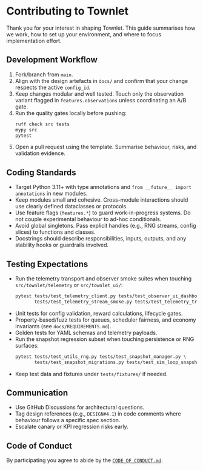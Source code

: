# Contributing to Townlet

Thank you for your interest in shaping Townlet. This guide summarises how we work, how to set up your environment, and where to focus implementation effort.

## Development Workflow

1. Fork/branch from `main`.
2. Align with the design artefacts in `docs/` and confirm that your change respects the active `config_id`.
3. Keep changes modular and well tested. Touch only the observation variant flagged in `features.observations` unless coordinating an A/B gate.
4. Run the quality gates locally before pushing:
   ```bash
   ruff check src tests
   mypy src
   pytest
   ```
5. Open a pull request using the template. Summarise behaviour, risks, and validation evidence.

## Coding Standards

- Target Python 3.11+ with type annotations and `from __future__ import annotations` in new modules.
- Keep modules small and cohesive. Cross-module interactions should use clearly defined dataclasses or protocols.
- Use feature flags (`features.*`) to guard work-in-progress systems. Do not couple experimental behaviour to ad-hoc conditionals.
- Avoid global singletons. Pass explicit handles (e.g., RNG streams, config slices) to functions and classes.
- Docstrings should describe responsibilities, inputs, outputs, and any stability hooks or guardrails involved.

## Testing Expectations


- Run the telemetry transport and observer smoke suites when touching `src/townlet/telemetry` or `src/townlet_ui/`:
  ```bash
  pytest tests/test_telemetry_client.py tests/test_observer_ui_dashboard.py \
         tests/test_telemetry_stream_smoke.py tests/test_telemetry_transport.py
  ```
- Unit tests for config validation, reward calculations, lifecycle gates.
- Property-based/fuzz tests for queues, scheduler fairness, and economy invariants (see `docs/REQUIREMENTS.md`).
- Golden tests for YAML schemas and telemetry payloads.
- Run the snapshot regression subset when touching persistence or RNG surfaces:
  ```bash
  pytest tests/test_utils_rng.py tests/test_snapshot_manager.py \
         tests/test_snapshot_migrations.py tests/test_sim_loop_snapshot.py
  ```
- Keep test data and fixtures under `tests/fixtures/` if needed.

## Communication

- Use GitHub Discussions for architectural questions.
- Tag design references (e.g., `DESIGN#4.1`) in code comments where behaviour follows a specific spec section.
- Escalate canary or KPI regression risks early.

## Code of Conduct

By participating you agree to abide by the [`CODE_OF_CONDUCT.md`](CODE_OF_CONDUCT.md).
